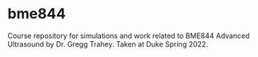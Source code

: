 # bme844
Course repository for simulations and work related to BME844 Advanced Ultrasound by Dr. Gregg Trahey. Taken at Duke Spring 2022. 
